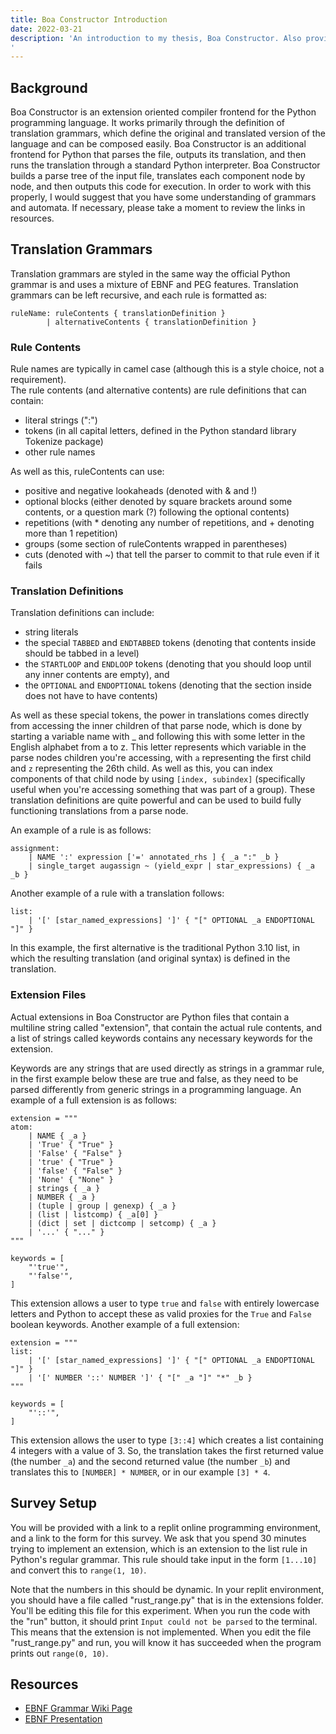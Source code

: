 ```yaml
---
title: Boa Constructor Introduction
date: 2022-03-21
description: 'An introduction to my thesis, Boa Constructor. Also provides links and references necessary to understand and work with it. 
'
---
```


## Background

Boa Constructor is an extension oriented compiler frontend for the Python programming language. It works primarily through the definition of translation grammars, which define the original and translated version of the language and can be composed easily. Boa Constructor is an additional frontend for Python that parses the file, outputs its translation, and then runs the translation through a standard Python interpreter. Boa Constructor builds a parse tree of the input file, translates each component node by node, and then outputs this code for execution. In order to work with this properly, I would suggest that you have some understanding of grammars and automata. If necessary, please take a moment to review the links in resources. 
## Translation Grammars

Translation grammars are styled in the same way the official Python grammar is and uses a mixture of EBNF and PEG features. Translation grammars can be left recursive, and each rule is formatted as: 
```
ruleName: ruleContents { translationDefinition } 
        | alternativeContents { translationDefinition }
```
### Rule Contents
Rule names are typically in camel case (although this is a style choice, not a requirement).  
The rule contents (and alternative contents) are rule definitions that can contain:
- literal strings (":") 
- tokens (in all capital letters, defined in the Python standard library Tokenize package)
- other rule names  
  
As well as this, ruleContents can use: 
- positive and negative lookaheads (denoted with \& and !)
- optional blocks (either denoted by square brackets around some contents, or a question mark (?) following the optional contents)
- repetitions (with * denoting any number of repetitions, and + denoting more than 1 repetition)
- groups (some section of ruleContents wrapped in parentheses)
- cuts (denoted with  ~) that tell the parser to commit to that rule even if it fails  
### Translation Definitions
Translation definitions can include:
- string literals
- the special `TABBED` and `ENDTABBED` tokens (denoting that contents inside should be tabbed in a level)
- the `STARTLOOP` and `ENDLOOP` tokens (denoting that you should loop until any inner contents are empty), and 
- the `OPTIONAL` and `ENDOPTIONAL` tokens (denoting that the section inside does not have to have contents)  
  
As well as these special tokens, the power in translations comes directly from accessing the inner children of that parse node, which is done by starting a variable name with \_ and following this with some letter in the English alphabet from a to z. This letter represents which variable in the parse nodes children you're accessing, with `a` representing the first child and `z` representing the 26th child. As well as this, you can index components of that child node by using `[index, subindex]` (specifically useful when you're accessing something that was part of a group). These translation definitions are quite powerful and can be used to build fully functioning translations from a parse node.  
  
An example of a rule is as follows:
```
assignment:
    | NAME ':' expression ['=' annotated_rhs ] { _a ":" _b } 
    | single_target augassign ~ (yield_expr | star_expressions) { _a _b }
```
Another example of a rule with a translation follows:
```
list:
    | '[' [star_named_expressions] ']' { "[" OPTIONAL _a ENDOPTIONAL "]" }
```
In this example, the first alternative is the traditional Python 3.10 list, in which the resulting translation (and original syntax) is defined in the translation.  
### Extension Files
Actual extensions in Boa Constructor are Python files that contain a multiline string called "extension", that contain the actual rule contents, and a list of strings called keywords contains any necessary keywords for the extension.  
  
Keywords are any strings that are used directly as strings in a grammar rule, in the first example below these are true and false, as they need to be parsed differently from generic strings in a programming language. 
An example of a full extension is as follows:
```
extension = """
atom:
    | NAME { _a } 
    | 'True' { "True" } 
    | 'False' { "False" }
    | 'true' { "True" }
    | 'false' { "False" }
    | 'None' { "None" }
    | strings { _a } 
    | NUMBER { _a } 
    | (tuple | group | genexp) { _a } 
    | (list | listcomp) { _a[0] } 
    | (dict | set | dictcomp | setcomp) { _a } 
    | '...' { "..." }
"""

keywords = [
    "'true'",
    "'false'",
]
```
This extension allows a user to type `true` and `false` with entirely lowercase letters and Python to accept these as valid proxies for the `True` and `False` boolean keywords. 
Another example of a full extension:
```
extension = """
list:
    | '[' [star_named_expressions] ']' { "[" OPTIONAL _a ENDOPTIONAL "]" }
    | '[' NUMBER '::' NUMBER ']' { "[" _a "]" "*" _b }
"""

keywords = [
    "'::'",
]
```
This extension allows the user to type `[3::4]` which creates a list containing 4 integers with a value of 3. So, the translation takes the first returned value (the number `_a`) and the second returned value (the number `_b`) and translates this to `[NUMBER] * NUMBER`, or in our example `[3] * 4`.
## Survey Setup
You will be provided with a link to a replit online programming environment, and a link to the form for this survey. We ask that you spend 30 minutes trying to implement an extension, which is an extension to the list rule in Python's regular grammar. This rule should take input in the form `[1...10]` and convert this to `range(1, 10)`.  
  
Note that the numbers in this should be dynamic. In your replit environment, you should have a file called "rust_range.py" that is in the extensions folder. You'll be editing this file for this experiment. When you run the code with the "run" button, it should print `Input could not be parsed` to the terminal.
This means that the extension is not implemented. When you edit the file "rust_range.py" and run, you will know it has succeeded when the program prints out `range(0, 10)`. 
## Resources
- [EBNF Grammar Wiki Page](https://en.wikipedia.org/wiki/Extended_Backus%E2%80%93Naur_form)
- [EBNF Presentation](https://condor.depaul.edu/ichu/csc447/notes/wk3/BNF.pdf)